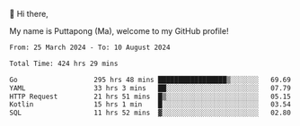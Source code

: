 👋 Hi there,

My name is Puttapong (Ma), welcome to my GitHub profile!

<!--START_SECTION:waka-->

```txt
From: 25 March 2024 - To: 10 August 2024

Total Time: 424 hrs 29 mins

Go                   295 hrs 48 mins █████████████████▒░░░░░░░   69.69 %
YAML                 33 hrs 3 mins   ██░░░░░░░░░░░░░░░░░░░░░░░   07.79 %
HTTP Request         21 hrs 51 mins  █▒░░░░░░░░░░░░░░░░░░░░░░░   05.15 %
Kotlin               15 hrs 1 min    █░░░░░░░░░░░░░░░░░░░░░░░░   03.54 %
SQL                  11 hrs 52 mins  ▓░░░░░░░░░░░░░░░░░░░░░░░░   02.80 %
```

<!--END_SECTION:waka-->
